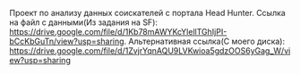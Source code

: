 Проект по анализу данных соискателей с портала Head Hunter.
Ссылка на файл с данными(Из задания на SF):
https://drive.google.com/file/d/1Kb78mAWYKcYlellTGhIjPI-bCcKbGuTn/view?usp=sharing.
Альтернативная ссылка(С моего диска):
https://drive.google.com/file/d/1ZvjrYqnAQU9LVKwioa5gdzOOS6yGag_W/view?usp=sharing

